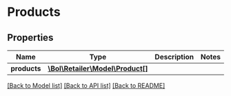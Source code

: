 # Products

## Properties
Name | Type | Description | Notes
------------ | ------------- | ------------- | -------------
**products** | [**\Bol\Retailer\Model\Product[]**](Product.md) |  | 

[[Back to Model list]](../README.md#documentation-for-models) [[Back to API list]](../README.md#documentation-for-api-endpoints) [[Back to README]](../README.md)


